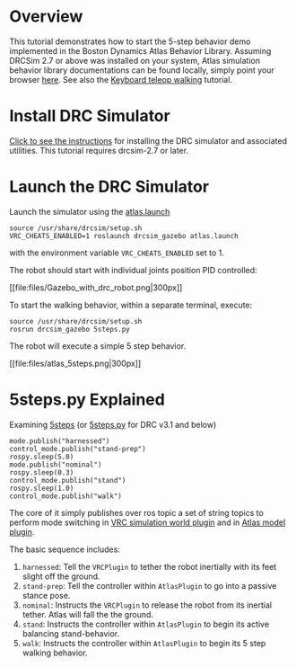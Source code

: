 # Overview

This tutorial demonstrates how to start the 5-step behavior demo implemented in the Boston Dynamics Atlas Behavior Library.  Assuming DRCSim 2.7 or above was installed on your system, Atlas simulation behavior library documentations can be found locally, simply point your browser [here](https://bitbucket.org/osrf/drcsim/src/default/drcsim_model_resources/AtlasSimInterface_1.1.1/doc/html/?at=default). See also the [Keyboard teleop walking](/tutorials/?tut=drcsim_keyboard_teleop) tutorial.

# Install DRC Simulator

[Click to see the instructions](/tutorials/?tut=drcsim_install&cat=drcsim) for installing the DRC simulator and associated utilities. This tutorial requires drcsim-2.7 or later.

# Launch the DRC Simulator

Launch the simulator using the [atlas.launch](https://bitbucket.org/osrf/drcsim/src/default/drcsim_gazebo/launch/atlas.launch)

~~~
source /usr/share/drcsim/setup.sh
VRC_CHEATS_ENABLED=1 roslaunch drcsim_gazebo atlas.launch
~~~

with the environment variable `VRC_CHEATS_ENABLED` set to 1.

The robot should start with individual joints position PID controlled:

[[file:files/Gazebo_with_drc_robot.png|300px]]

To start the walking behavior, within a separate terminal, execute:

~~~
source /usr/share/drcsim/setup.sh
rosrun drcsim_gazebo 5steps.py
~~~

The robot will execute a simple 5 step behavior.

[[file:files/atlas_5steps.png|300px]]

# 5steps.py Explained

Examining [5steps](https://bitbucket.org/osrf/drcsim/src/218ab5bd75c05f1dd31c28a714912a266f7c0acf/drcsim_gazebo/scripts/5steps.py?at=drcsim_4.2) (or [5steps.py](https://bitbucket.org/osrf/drcsim/src/948dd560cf6b/ros/atlas_utils/scripts/5steps.py?at=drcsim_2.2) for DRC v3.1 and below)
 
~~~
mode.publish("harnessed")
control_mode.publish("stand-prep")
rospy.sleep(5.0)
mode.publish("nominal")
rospy.sleep(0.3)
control_mode.publish("stand")
rospy.sleep(1.0)
control_mode.publish("walk")
~~~

The core of it simply publishes over ros topic a set of string topics to perform mode switching in [VRC simulation world plugin](https://bitbucket.org/osrf/drcsim/src/default/drcsim_gazebo_ros_plugins/src/VRCPlugin.cpp?at=default#cl-200) and in [Atlas model plugin](https://bitbucket.org/osrf/drcsim/src/default/drcsim_gazebo_ros_plugins/src/AtlasPlugin.cpp?at=default#cl-1664).

The basic sequence includes:

  1.  `harnessed`:  Tell the `VRCPlugin` to tether the robot inertially with its feet slight off the ground.
  1.  `stand-prep`:  Tell the controller within `AtlasPlugin` to go into a passive stance pose.
  1.  `nominal`:  Instructs the `VRCPlugin` to release the robot from its inertial tether.  Atlas will fall the the ground.
  1.  `stand`:  Instructs the controller within `AtlasPlugin` to begin its active balancing stand-behavior.
  1.  `walk`:  Instructs the controller within `AtlasPlugin` to begin its 5 step walking behavior.
